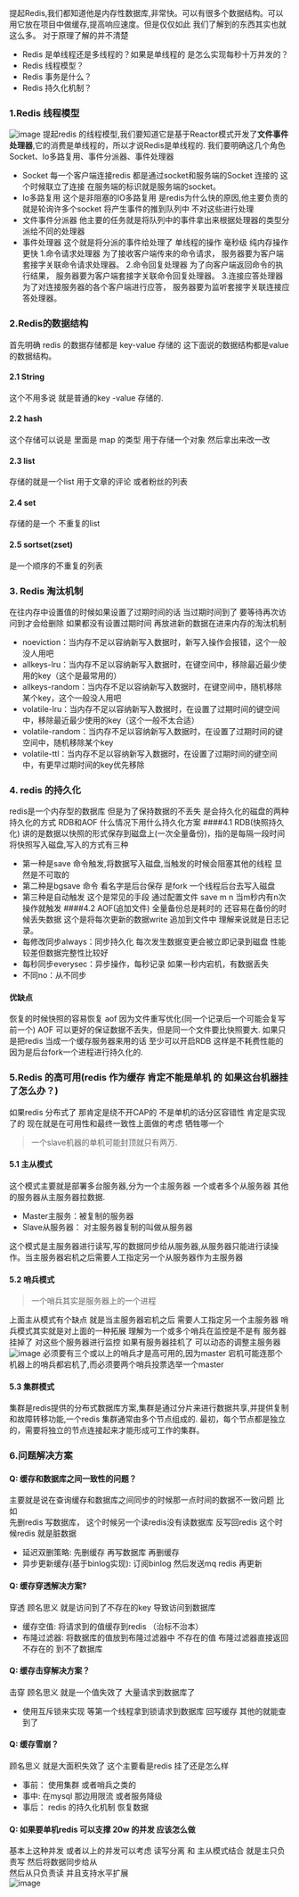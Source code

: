 
   提起Redis,我们都知道他是内存性数据库,非常快。可以有很多个数据结构。可以用它放在项目中做缓存,提高响应速度。但是仅仅如此 我们了解到的东西其实也就这么多。
   对于原理了解的并不清楚
   * Redis 是单线程还是多线程的？如果是单线程的 是怎么实现每秒十万并发的？
   * Redis 线程模型？
   * Redis 事务是什么？
   * Redis 持久化机制？
### 1.Redis 线程模型
   ![image](../image/Redis%20线程模型.png)
   提起redis 的线程模型,我们要知道它是基于Reactor模式开发了**文件事件处理器**,它的消费是单线程的，所以才说Redis是单线程的.
   我们要明确这几个角色 Socket、Io多路复用、事件分派器、事件处理器
   * Socket 每一个客户端连接redis 都是通过socket和服务端的Socket 连接的 这个时候联立了连接 在服务端的标识就是服务端的socket。
   * Io多路复用 这个是非阻塞的IO多路复用 是redis为什么快的原因,他主要负责的就是轮询许多个socket 将产生事件的推到队列中 不对这些进行处理
   * 文件事件分派器 他主要的任务就是将队列中的事件拿出来根据处理器的类型分派给不同的处理器
   * 事件处理器  这个就是将分派的事件给处理了 单线程的操作 毫秒级 纯内存操作 更快
        1.命令请求处理器  为了接收客户端传来的命令请求， 服务器要为客户端套接字关联命令请求处理器。
        2.命令回复处理器  为了向客户端返回命令的执行结果， 服务器要为客户端套接字关联命令回复处理器。
        3.连接应答处理器  为了对连接服务器的各个客户端进行应答， 服务器要为监听套接字关联连接应答处理器。
        
### 2.Redis的数据结构
   首先明确 redis 的数据存储都是 key-value 存储的  这下面说的数据结构都是value 的数据结构。
   #### 2.1 String
   
   这个不用多说 就是普通的key -value 存储的.
   
   
   #### 2.2 hash 
   这个存储可以说是 里面是 map 的类型 用于存储一个对象 然后拿出来改一改
   #### 2.3 list
   存储的就是一个list 用于文章的评论  或者粉丝的列表
   #### 2.4 set
   存储的是一个 不重复的list  
   #### 2.5 sortset(zset)
   是一个顺序的不重复的列表 
   
### 3. Redis 淘汰机制
   在往内存中设置值的时候如果设置了过期时间的话 当过期时间到了 要等待再次访问到才会给删除 如果都没有设置过期时间 再放进新的数据在进来内存的淘汰机制
   * noeviction：当内存不足以容纳新写入数据时，新写入操作会报错，这个一般没人用吧
   * allkeys-lru：当内存不足以容纳新写入数据时，在键空间中，移除最近最少使用的key（这个是最常用的）
   * allkeys-random：当内存不足以容纳新写入数据时，在键空间中，随机移除某个key，这个一般没人用吧
   * volatile-lru：当内存不足以容纳新写入数据时，在设置了过期时间的键空间中，移除最近最少使用的key（这个一般不太合适）
   * volatile-random：当内存不足以容纳新写入数据时，在设置了过期时间的键空间中，随机移除某个key
   * volatile-ttl：当内存不足以容纳新写入数据时，在设置了过期时间的键空间中，有更早过期时间的key优先移除
   
### 4. redis 的持久化
   redis是一个内存型的数据库 但是为了保持数据的不丢失 是会持久化的磁盘的两种持久化的方式 RDB和AOF  什么情况下用什么持久化方案
   ####4.1 RDB(快照持久化)
   讲的是数据以快照的形式保存到磁盘上(一次全量备份)，指的是每隔一段时间将快照写入磁盘,写入的方式有三种
   * 第一种是save 命令触发,将数据写入磁盘,当触发的时候会阻塞其他的线程 显然是不可取的
   * 第二种是bgsave 命令 看名字是后台保存 是fork 一个线程后台去写入磁盘 
   * 第三种是自动触发 这个是常见的手段 通过配置文件 save m n  当m秒内有n次操作就触发
   ####4.2 AOF(追加文件)
   全量备份总是耗时的 还容易在备份的时候丢失数据 这个是将每次更新的数据write 追加到文件中 理解来说就是日志记录。
   * 每修改同步always：同步持久化 每次发生数据变更会被立即记录到磁盘 性能较差但数据完整性比较好
   * 每秒同步everysec：异步操作，每秒记录 如果一秒内宕机，有数据丢失
   * 不同no：从不同步
   #### 优缺点
   恢复的时候快照的容易恢复 aof 因为文件重写优化(同一个记录后一个可能会复写前一个) AOF 可以更好的保证数据不丢失，但是同一个文件要比快照要大.
   如果只是把redis 当成一个缓存服务器来用的话 至少可以开启RDB 这样是不耗费性能的因为是后台fork一个进程进行持久化的.
   
### 5.Redis 的高可用(redis 作为缓存 肯定不能是单机 的 如果这台机器挂了怎么办？)
   如果redis 分布式了 那肯定是绕不开CAP的 不是单机的话分区容错性 肯定是实现了的 现在就是在可用性和最终一致性上面做的考虑 牺牲哪一个
   
   >一个slave机器的单机可能封顶就只有两万.
   
   #### 5.1 主从模式
   这个模式主要就是部署多台服务器,分为一个主服务器 一个或者多个从服务器 其他的服务器从主服务器拉数据.
   * Master主服务：被复制的服务器
   * Slave从服务器： 对主服务器复制的叫做从服务器
   
   这个模式是主服务器进行读写,写的数据同步给从服务器,从服务器只能进行读操作。当主服务器宕机之后需要人工指定另一个从服务器作为主服务器
   
   #### 5.2 哨兵模式
   > 一个哨兵其实是服务器上的一个进程

   上面主从模式有个缺点 就是当主服务器宕机之后 需要人工指定另一个主服务器 哨兵模式其实就是对上面的一种拓展 理解为一个或多个哨兵在监控是不是有
   服务器挂掉了 对这些个服务器进行监控 如果有服务器挂机了 可以动态的调整主服务器
   ![image](../image/redis哨兵模式.png)
   必须要有三个或以上的哨兵才是高可用的,因为master 宕机可能连那个机器上的哨兵都宕机了,而必须要两个哨兵投票选举一个master 
   
   #### 5.3 集群模式
   集群是redis提供的分布式数据库方案,集群是通过分片来进行数据共享,并提供复制和故障转移功能,一个redis 集群通常由多个节点组成的.
   最初，每个节点都是独立的，需要将独立的节点连接起来才能形成可工作的集群。
    
### 6.问题解决方案
#### Q: 缓存和数据库之间一致性的问题？
   主要就是说在查询缓存和数据库之间同步的时候那一点时间的数据不一致问题 比如  
   先删redis 写数据库， 这个时候另一个读redis没有读数据库 反写回redis 这个时候redis 就是脏数据
   * 延迟双删策略: 先删缓存 再写数据库 再删缓存
   * 异步更新缓存(基于binlog实现): 订阅binlog 然后发送mq redis 再更新

#### Q: 缓存穿透解决方案?
   穿透 顾名思义 就是访问到了不存在的key 导致访问到数据库
   * 缓存空值: 将请求到的值缓存到redis  （治标不治本）
   * 布隆过滤器: 将数据库的值放到布隆过滤器中 不存在的值 布隆过滤器直接返回不存在的 到不了数据库
   
#### Q: 缓存击穿解决方案？
   击穿 顾名思义 就是一个值失效了 大量请求到数据库了
   * 使用互斥锁来实现 等第一个线程拿到锁请求到数据库 回写缓存 其他的就能查到了
   
#### Q: 缓存雪崩？
   顾名思义  就是大面积失效了 这个主要看是redis 挂了还是怎么样
   * 事前： 使用集群 或者哨兵之类的
   * 事中: 在mysql 那边用限流 或者服务降级
   * 事后： redis 的持久化机制 恢复数据
   
#### Q: 如果要单机redis 可以支撑 20w 的并发 应该怎么做
   基本上这种并发 或者以上的并发可以考虑 读写分离 和 主从模式结合  就是主只负责写 然后将数据同步给从  
   然后从只负责读  并且支持水平扩展  
   ![image](../image/redis高并发架构.png)
   
   
   
   
   
   
   
   
   
   
   
   
   
   
   
   
   
   
   
   
   
   
   
   